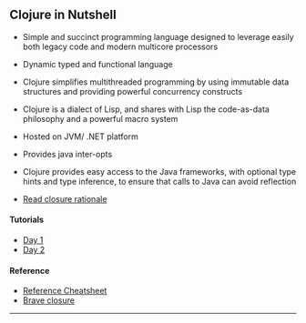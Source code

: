 ## Clojure in Nutshell

- Simple and succinct programming language designed to leverage easily
  both legacy code and modern multicore processors
  
- Dynamic typed and functional language

- Clojure simplifies multithreaded programming by using immutable data structures 
and providing powerful concurrency constructs

- Clojure is a dialect of Lisp, and shares with Lisp the code-as-data philosophy and a powerful macro system

- Hosted on JVM/ .NET platform

- Provides java inter-opts 

- Clojure provides easy access to the Java frameworks, with optional type hints and type inference, to ensure that calls to Java can avoid reflection

- [Read closure rationale](https://clojure.org/about/rationale)

#### Tutorials
- [Day 1](day1.md)
- [Day 2](day2.md)

#### Reference

- [Reference Cheatsheet](http://jafingerhut.github.io/cheatsheet/clojuredocs/cheatsheet-tiptip-cdocs-summary.html)
- [Brave closure](https://www.braveclojure.com/getting-started/)

---

